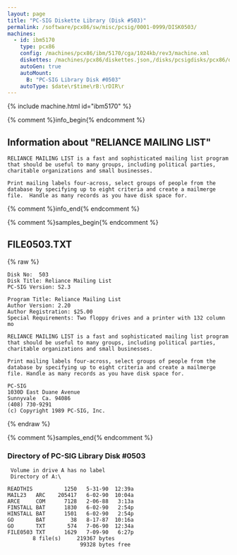 ```yaml
---
layout: page
title: "PC-SIG Diskette Library (Disk #503)"
permalink: /software/pcx86/sw/misc/pcsig/0001-0999/DISK0503/
machines:
  - id: ibm5170
    type: pcx86
    config: /machines/pcx86/ibm/5170/cga/1024kb/rev3/machine.xml
    diskettes: /machines/pcx86/diskettes.json,/disks/pcsigdisks/pcx86/diskettes.json
    autoGen: true
    autoMount:
      B: "PC-SIG Library Disk #0503"
    autoType: $date\r$time\rB:\rDIR\r
---
```


{% include machine.html id="ibm5170" %}

{% comment %}info_begin{% endcomment %}

## Information about "RELIANCE MAILING LIST"

    RELIANCE MAILING LIST is a fast and sophisticated mailing list program
    that should be useful to many groups, including political parties,
    charitable organizations and small businesses.
    
    Print mailing labels four-across, select groups of people from the
    database by specifying up to eight criteria and create a mailmerge
    file.  Handle as many records as you have disk space for.
{% comment %}info_end{% endcomment %}

{% comment %}samples_begin{% endcomment %}

## FILE0503.TXT

{% raw %}
```
Disk No:  503                                                           
Disk Title: Reliance Mailing List                                       
PC-SIG Version: S2.3                                                    
                                                                        
Program Title: Reliance Mailing List                                    
Author Version: 2.20                                                    
Author Registration: $25.00                                             
Special Requirements: Two floppy drives and a printer with 132 column mo
                                                                        
RELIANCE MAILING LIST is a fast and sophisticated mailing list program  
that should be useful to many groups, including political parties,      
charitable organizations and small businesses.                          
                                                                        
Print mailing labels four-across, select groups of people from the      
database by specifying up to eight criteria and create a mailmerge      
file. Handle as many records as you have disk space for.                
                                                                        
PC-SIG                                                                  
1030D East Duane Avenue                                                 
Sunnyvale  Ca. 94086                                                    
(408) 730-9291                                                          
(c) Copyright 1989 PC-SIG, Inc.                                         
```
{% endraw %}

{% comment %}samples_end{% endcomment %}

### Directory of PC-SIG Library Disk #0503

     Volume in drive A has no label
     Directory of A:\

    READTHIS          1250   5-31-90  12:39a
    MAIL23   ARC    205417   6-02-90  10:04a
    ARCE     COM      7128   2-06-88   3:13a
    FINSTALL BAT      1830   6-02-90   2:54p
    HINSTALL BAT      1501   6-02-90   2:54p
    GO       BAT        38   8-17-87  10:16a
    GO       TXT       574   7-06-90  12:34a
    FILE0503 TXT      1629   7-09-90   6:27p
            8 file(s)     219367 bytes
                           99328 bytes free
